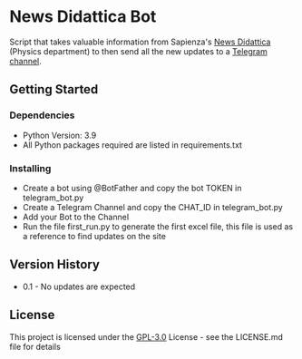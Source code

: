 # News Didattica Bot

Script that takes valuable information from Sapienza's [News Didattica](https://www.phys.uniroma1.it/fisica/node/9879) (Physics department) to then send all the new updates to a [Telegram channel](https://t.me/news_didattica_fisica_sapienza).

## Getting Started

### Dependencies

* Python Version: 3.9
* All Python packages required are listed in requirements.txt

### Installing

* Create a bot using @BotFather and copy the bot TOKEN in telegram_bot.py
* Create a Telegram Channel and copy the CHAT_ID in telegram_bot.py
* Add your Bot to the Channel
* Run the file first_run.py to generate the first excel file, this file is used as a reference to find updates on the site

## Version History

* 0.1 - No updates are expected

## License

This project is licensed under the [GPL-3.0]() License - see the LICENSE.md file for details
